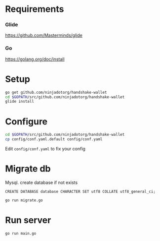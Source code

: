 # Requirements
### Glide
https://github.com/Masterminds/glide

### Go
https://golang.org/doc/install

# Setup
```bash
go get github.com/ninjadotorg/handshake-wallet
cd $GOPATH/src/github.com/ninjadotorg/handshake-wallet
glide install
```

# Configure
```bash
cd $GOPATH/src/github.com/ninjadotorg/handshake-wallet
cp config/conf.yaml.default config/conf.yaml
```

Edit `config/conf.yaml` to fix your config

# Migrate db
Mysql. create database if not exists

`CREATE DATABASE database CHARACTER SET utf8 COLLATE utf8_general_ci;`

```bash
go run migrate.go
```

# Run server
```bash
go run main.go
```
